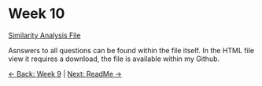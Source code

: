 # Week 10

[Similarity Analysis File](week10similarity_20191125a.ipynb)

Asnswers to all questions can be found within the file itself. In the HTML file view it requires a download, the file is available within my Github.

[← Back: Week 9](page9.md) | [Next: ReadMe →](README.md)
